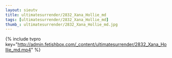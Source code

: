 ```yaml
--- 
layout: sieutv
title: ultimatesurrender/2832_Xana_Hollie_md
tags: [ultimatesurrender/2832_Xana_Hollie_md]
thumb_: ultimatesurrender/2832_Xana_Hollie_md.jpg
---
```

{% include tvpro key="http://admin.fetishbox.com/_content/ultimatesurrender/2832_Xana_Hollie_md.mp4" %} 
